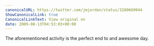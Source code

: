 ```yaml
---
canonicalURL: https://twitter.com/jmjordan/status/3280669944
ShowCanonicalLink: true
CanonicalLinkText: View original on
date: 2009-08-13T04:53:03+00:00
---
```

The aforementioned activity is the perfect end to and awesome day.